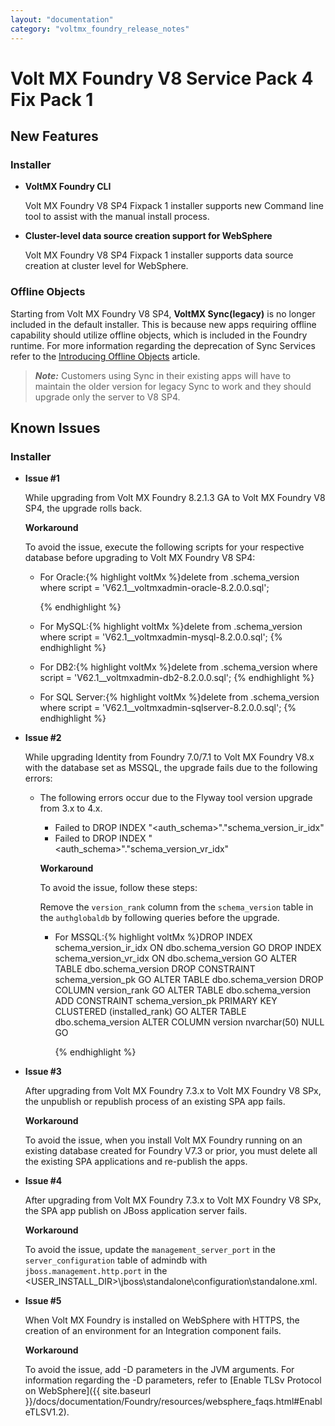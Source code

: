 ```yaml
---
layout: "documentation"
category: "voltmx_foundry_release_notes"
---
```

                           

Volt MX  Foundry V8 Service Pack 4 Fix Pack 1
========================================

New Features
------------

### Installer

*   **VoltMX Foundry CLI**
    
    Volt MX Foundry V8 SP4 Fixpack 1 installer supports new Command line tool to assist with the manual install process.
    
*   **Cluster-level data source creation support for WebSphere**
    
    Volt MX Foundry V8 SP4 Fixpack 1 installer supports data source creation at cluster level for WebSphere.
    

### Offline Objects

Starting from Volt MX Foundry V8 SP4, **VoltMX Sync(legacy)** is no longer included in the default installer. This is because new apps requiring offline capability should utilize offline objects, which is included in the Foundry runtime. For more information regarding the deprecation of Sync Services refer to the [Introducing Offline Objects](https://support.hcltechsw.com/csm?id=kb_article&sysparm_article=KB0083859) article.

> **_Note:_** Customers using Sync in their existing apps will have to maintain the older version for legacy Sync to work and they should upgrade only the server to V8 SP4.

Known Issues
------------

### Installer

*   **Issue #1**
    
    While upgrading from Volt MX Foundry 8.2.1.3 GA to Volt MX Foundry V8 SP4, the upgrade rolls back.
    
    **Workaround**
    
    To avoid the issue, execute the following scripts for your respective database before upgrading to Volt MX Foundry V8 SP4:
    
    *   For Oracle:{% highlight voltMx %}delete from <admindb>.schema_version where script = 'V62.1__voltmxadmin-oracle-8.2.0.0.sql';
        
        {% endhighlight %}
    *   For MySQL:{% highlight voltMx %}delete from <admindb>.schema_version where script = 'V62.1__voltmxadmin-mysql-8.2.0.0.sql';
        {% endhighlight %}
    *   For DB2:{% highlight voltMx %}delete from <admindb>.schema_version where script = 'V62.1__voltmxadmin-db2-8.2.0.0.sql';
        {% endhighlight %}
    *   For SQL Server:{% highlight voltMx %}delete from <admindb>.schema_version where script = 'V62.1__voltmxadmin-sqlserver-8.2.0.0.sql';
        {% endhighlight %}

*   **Issue #2**
    
    While upgrading Identity from Foundry 7.0/7.1 to Volt MX Foundry V8.x with the database set as MSSQL, the upgrade fails due to the following errors:
    
    *   The following errors occur due to the Flyway tool version upgrade from 3.x to 4.x.
        
        *   Failed to DROP INDEX "<auth\_schema>"."schema\_version\_ir\_idx"
        *   Failed to DROP INDEX "<auth\_schema>"."schema\_version\_vr\_idx"
        
        **Workaround**
        
        To avoid the issue, follow these steps:
        
        Remove the `version_rank` column from the `schema_version` table in the `authglobaldb` by following queries before the upgrade.
        
        *   For MSSQL:{% highlight voltMx %}DROP INDEX schema_version_ir_idx ON dbo.schema_version
            GO
            DROP INDEX schema_version_vr_idx ON dbo.schema_version
            GO
            ALTER TABLE dbo.schema_version DROP CONSTRAINT schema_version_pk
            GO
            ALTER TABLE dbo.schema_version DROP COLUMN version_rank
            GO
            ALTER TABLE dbo.schema_version ADD CONSTRAINT schema_version_pk PRIMARY KEY CLUSTERED (installed_rank)
            GO
            ALTER TABLE dbo.schema_version ALTER COLUMN version nvarchar(50) NULL
            GO
            
            {% endhighlight %}
*   **Issue #3**
    
    After upgrading from Volt MX Foundry 7.3.x to Volt MX Foundry V8 SPx, the unpublish or republish process of an existing SPA app fails.
    
    **Workaround**
    
    To avoid the issue, when you install Volt MX Foundry running on an existing database created for Foundry V7.3 or prior, you must delete all the existing SPA applications and re-publish the apps.
    
*   **Issue #4**
    
    After upgrading from Volt MX Foundry 7.3.x to Volt MX Foundry V8 SPx, the SPA app publish on JBoss application server fails.
    
    **Workaround**
    
    To avoid the issue, update the `management_server_port` in the `server_configuration` table of admindb with `jboss.management.http.port` in the <USER\_INSTALL\_DIR>\\jboss\\standalone\\configuration\\standalone.xml.
    
*   **Issue #5**
    
    When Volt MX Foundry is installed on WebSphere with HTTPS, the creation of an environment for an Integration component fails.
    
    **Workaround**
    
    To avoid the issue, add -D parameters in the JVM arguments. For information regarding the -D parameters, refer to [Enable TLSv Protocol on WebSphere]({{ site.baseurl }}/docs/documentation/Foundry/resources/websphere_faqs.html#EnableTLSV1.2).

